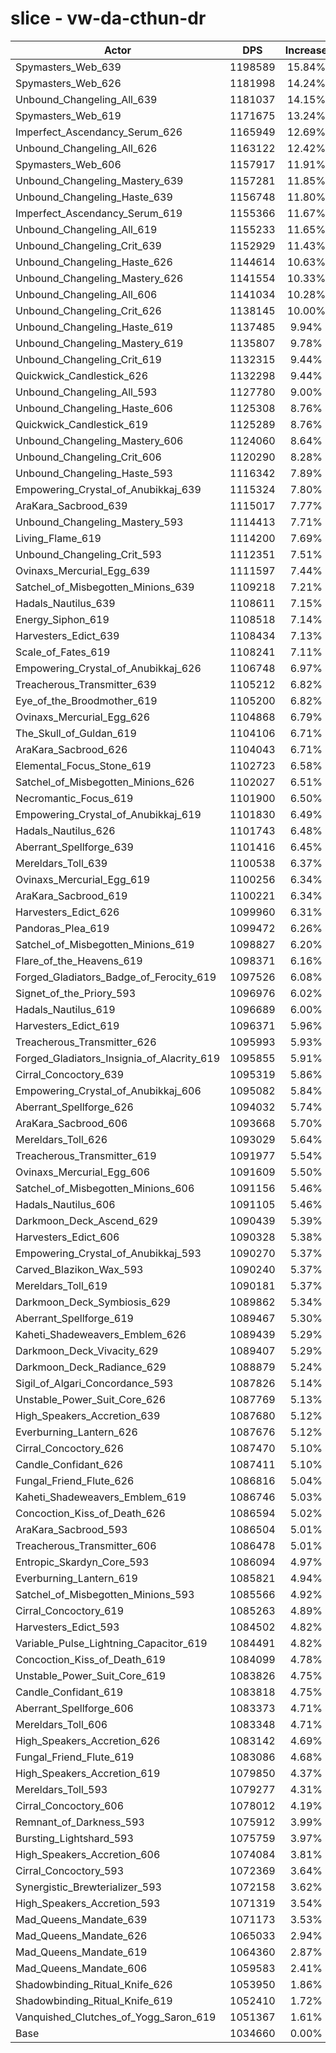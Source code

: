 # slice - vw-da-cthun-dr
| Actor | DPS | Increase |
|---|:---:|:---:|
|Spymasters_Web_639|1198589|15.84%|
|Spymasters_Web_626|1181998|14.24%|
|Unbound_Changeling_All_639|1181037|14.15%|
|Spymasters_Web_619|1171675|13.24%|
|Imperfect_Ascendancy_Serum_626|1165949|12.69%|
|Unbound_Changeling_All_626|1163122|12.42%|
|Spymasters_Web_606|1157917|11.91%|
|Unbound_Changeling_Mastery_639|1157281|11.85%|
|Unbound_Changeling_Haste_639|1156748|11.80%|
|Imperfect_Ascendancy_Serum_619|1155366|11.67%|
|Unbound_Changeling_All_619|1155233|11.65%|
|Unbound_Changeling_Crit_639|1152929|11.43%|
|Unbound_Changeling_Haste_626|1144614|10.63%|
|Unbound_Changeling_Mastery_626|1141554|10.33%|
|Unbound_Changeling_All_606|1141034|10.28%|
|Unbound_Changeling_Crit_626|1138145|10.00%|
|Unbound_Changeling_Haste_619|1137485|9.94%|
|Unbound_Changeling_Mastery_619|1135807|9.78%|
|Unbound_Changeling_Crit_619|1132315|9.44%|
|Quickwick_Candlestick_626|1132298|9.44%|
|Unbound_Changeling_All_593|1127780|9.00%|
|Unbound_Changeling_Haste_606|1125308|8.76%|
|Quickwick_Candlestick_619|1125289|8.76%|
|Unbound_Changeling_Mastery_606|1124060|8.64%|
|Unbound_Changeling_Crit_606|1120290|8.28%|
|Unbound_Changeling_Haste_593|1116342|7.89%|
|Empowering_Crystal_of_Anubikkaj_639|1115324|7.80%|
|AraKara_Sacbrood_639|1115017|7.77%|
|Unbound_Changeling_Mastery_593|1114413|7.71%|
|Living_Flame_619|1114200|7.69%|
|Unbound_Changeling_Crit_593|1112351|7.51%|
|Ovinaxs_Mercurial_Egg_639|1111597|7.44%|
|Satchel_of_Misbegotten_Minions_639|1109218|7.21%|
|Hadals_Nautilus_639|1108611|7.15%|
|Energy_Siphon_619|1108518|7.14%|
|Harvesters_Edict_639|1108434|7.13%|
|Scale_of_Fates_619|1108241|7.11%|
|Empowering_Crystal_of_Anubikkaj_626|1106748|6.97%|
|Treacherous_Transmitter_639|1105212|6.82%|
|Eye_of_the_Broodmother_619|1105200|6.82%|
|Ovinaxs_Mercurial_Egg_626|1104868|6.79%|
|The_Skull_of_Guldan_619|1104106|6.71%|
|AraKara_Sacbrood_626|1104043|6.71%|
|Elemental_Focus_Stone_619|1102723|6.58%|
|Satchel_of_Misbegotten_Minions_626|1102027|6.51%|
|Necromantic_Focus_619|1101900|6.50%|
|Empowering_Crystal_of_Anubikkaj_619|1101830|6.49%|
|Hadals_Nautilus_626|1101743|6.48%|
|Aberrant_Spellforge_639|1101416|6.45%|
|Mereldars_Toll_639|1100538|6.37%|
|Ovinaxs_Mercurial_Egg_619|1100256|6.34%|
|AraKara_Sacbrood_619|1100221|6.34%|
|Harvesters_Edict_626|1099960|6.31%|
|Pandoras_Plea_619|1099472|6.26%|
|Satchel_of_Misbegotten_Minions_619|1098827|6.20%|
|Flare_of_the_Heavens_619|1098371|6.16%|
|Forged_Gladiators_Badge_of_Ferocity_619|1097526|6.08%|
|Signet_of_the_Priory_593|1096976|6.02%|
|Hadals_Nautilus_619|1096689|6.00%|
|Harvesters_Edict_619|1096371|5.96%|
|Treacherous_Transmitter_626|1095993|5.93%|
|Forged_Gladiators_Insignia_of_Alacrity_619|1095855|5.91%|
|Cirral_Concoctory_639|1095319|5.86%|
|Empowering_Crystal_of_Anubikkaj_606|1095082|5.84%|
|Aberrant_Spellforge_626|1094032|5.74%|
|AraKara_Sacbrood_606|1093668|5.70%|
|Mereldars_Toll_626|1093029|5.64%|
|Treacherous_Transmitter_619|1091977|5.54%|
|Ovinaxs_Mercurial_Egg_606|1091609|5.50%|
|Satchel_of_Misbegotten_Minions_606|1091156|5.46%|
|Hadals_Nautilus_606|1091105|5.46%|
|Darkmoon_Deck_Ascend_629|1090439|5.39%|
|Harvesters_Edict_606|1090328|5.38%|
|Empowering_Crystal_of_Anubikkaj_593|1090270|5.37%|
|Carved_Blazikon_Wax_593|1090240|5.37%|
|Mereldars_Toll_619|1090181|5.37%|
|Darkmoon_Deck_Symbiosis_629|1089862|5.34%|
|Aberrant_Spellforge_619|1089467|5.30%|
|Kaheti_Shadeweavers_Emblem_626|1089439|5.29%|
|Darkmoon_Deck_Vivacity_629|1089407|5.29%|
|Darkmoon_Deck_Radiance_629|1088879|5.24%|
|Sigil_of_Algari_Concordance_593|1087826|5.14%|
|Unstable_Power_Suit_Core_626|1087769|5.13%|
|High_Speakers_Accretion_639|1087680|5.12%|
|Everburning_Lantern_626|1087676|5.12%|
|Cirral_Concoctory_626|1087470|5.10%|
|Candle_Confidant_626|1087411|5.10%|
|Fungal_Friend_Flute_626|1086816|5.04%|
|Kaheti_Shadeweavers_Emblem_619|1086746|5.03%|
|Concoction_Kiss_of_Death_626|1086594|5.02%|
|AraKara_Sacbrood_593|1086504|5.01%|
|Treacherous_Transmitter_606|1086478|5.01%|
|Entropic_Skardyn_Core_593|1086094|4.97%|
|Everburning_Lantern_619|1085821|4.94%|
|Satchel_of_Misbegotten_Minions_593|1085566|4.92%|
|Cirral_Concoctory_619|1085263|4.89%|
|Harvesters_Edict_593|1084502|4.82%|
|Variable_Pulse_Lightning_Capacitor_619|1084491|4.82%|
|Concoction_Kiss_of_Death_619|1084099|4.78%|
|Unstable_Power_Suit_Core_619|1083826|4.75%|
|Candle_Confidant_619|1083818|4.75%|
|Aberrant_Spellforge_606|1083373|4.71%|
|Mereldars_Toll_606|1083348|4.71%|
|High_Speakers_Accretion_626|1083142|4.69%|
|Fungal_Friend_Flute_619|1083086|4.68%|
|High_Speakers_Accretion_619|1079850|4.37%|
|Mereldars_Toll_593|1079277|4.31%|
|Cirral_Concoctory_606|1078012|4.19%|
|Remnant_of_Darkness_593|1075912|3.99%|
|Bursting_Lightshard_593|1075759|3.97%|
|High_Speakers_Accretion_606|1074084|3.81%|
|Cirral_Concoctory_593|1072369|3.64%|
|Synergistic_Brewterializer_593|1072158|3.62%|
|High_Speakers_Accretion_593|1071319|3.54%|
|Mad_Queens_Mandate_639|1071173|3.53%|
|Mad_Queens_Mandate_626|1065033|2.94%|
|Mad_Queens_Mandate_619|1064360|2.87%|
|Mad_Queens_Mandate_606|1059583|2.41%|
|Shadowbinding_Ritual_Knife_626|1053950|1.86%|
|Shadowbinding_Ritual_Knife_619|1052410|1.72%|
|Vanquished_Clutches_of_Yogg_Saron_619|1051367|1.61%|
|Base|1034660|0.00%|
